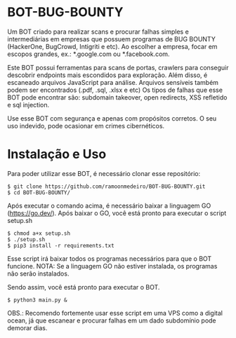 # BOT-BUG-BOUNTY

Um BOT criado para realizar scans e procurar falhas simples e intermediárias em empresas que possuem programas de BUG BOUNTY (HackerOne, BugCrowd, Intigriti e etc).
Ao escolher a empresa, focar em escopos grandes, ex.: *.google.com ou *.facebook.com.

Este BOT possui ferramentas para scans de portas, crawlers para conseguir descobrir endpoints mais escondidos para exploração. Além disso, é escaneado arquivos JavaScript para análise.
Arquivos sensíveis também podem ser encontrados (.pdf, .sql, .xlsx e etc) 
Os tipos de falhas que esse BOT pode encontrar são: subdomain takeover, open redirects, XSS refletido e sql injection. 

Use esse BOT com segurança e apenas com propósitos corretos. O seu uso indevido, pode ocasionar em crimes cibernéticos.

# Instalação e Uso

Para poder utilizar esse BOT, é necessário clonar esse repositório:

```
$ git clone https://github.com/ramoonmedeiro/BOT-BUG-BOUNTY.git
$ cd BOT-BUG-BOUNTY/
```

Após executar o comando acima, é necessário  baixar a linguagem GO (https://go.dev/). Após baixar o GO, você está pronto para executar o script setup.sh

```
$ chmod a+x setup.sh
$ ./setup.sh
$ pip3 install -r requirements.txt
```

Esse script irá baixar todos os programas necessários para que o BOT funcione. NOTA: Se a linguagem GO não estiver instalada, os programas não serão instalados.

Sendo assim, você está pronto para executar o BOT.

```
$ python3 main.py &
```

OBS.: Recomendo fortemente usar esse script em uma VPS como a digital ocean, já que escanear e procurar falhas em um dado subdomínio pode demorar dias.
